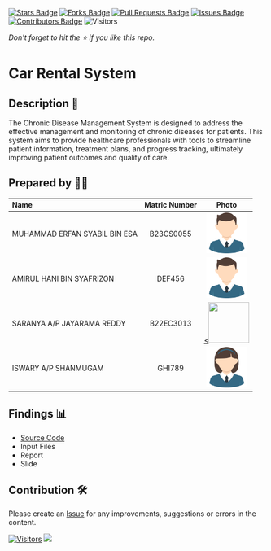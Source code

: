 [![Stars Badge](https://img.shields.io/github/stars/jjn7702/SECJ2154-OOP)](https://github.com/jjn7702/SECJ2154-OOP/Submission/Sample/stargazers)
[![Forks Badge](https://img.shields.io/github/forks/jjn7702/SECJ2154-OOP)](https://github.com/jjn7702/SECJ2154-OOP/Submission/Sample/network/members)
[![Pull Requests Badge](https://img.shields.io/github/issues-pr/jjn7702/SECJ2154-OOP)](https://github.com/jjn7702/SECJ2154-OOP/Submission/Sample/pulls)
[![Issues Badge](https://img.shields.io/github/issues/jjn7702/SECJ2154-OOP)](https://github.com/jjn7702/SECJ2154-OOP/Submission/Sample/issues)
[![Contributors Badge](https://img.shields.io/github/contributors/jjn7702/SECJ2154-OOP?color=2b9348)](https://github.com/jjn7702/SECJ2154-OOP/Submission/Sample/graphs/contributors)
![Visitors](https://api.visitorbadge.io/api/visitors?path=https%3A%2F%2Fgithub.com%2Fjjn7702%2FSECJ2154-OOP%2FSubmission%2FSample&labelColor=%23d9e3f0&countColor=%23697689&style=flat)

_Don't forget to hit the :star: if you like this repo._

# Car Rental System

## Description 📝

The Chronic Disease Management System is designed to address the effective management and monitoring of chronic diseases for patients. This system aims to provide healthcare professionals with tools to streamline patient information, treatment plans, and progress tracking, ultimately improving patient outcomes and quality of care.

## Prepared by 🧑‍💻

| Name             | Matric Number | Photo                                                         |
| :---------------- | :-------------: | :------------------------------------------------------------: |
| MUHAMMAD ERFAN SYABIL BIN ESA   | B23CS0055        | <a href="https://www.freepik.com/icon/graduated_4537051" title="Icon by Trazobanana"><img src="../sample/images/boy_4537038.png" width=80px, height=80px>     |
| AMIRUL HANI BIN SYAFRIZON       | DEF456        | <a href="https://www.freepik.com/icon/graduated_4537051" title="Icon by Trazobanana"><img src="../sample/images/boy_4537038.png" width=80px, height=80px>         |
| SARANYA A/P JAYARAMA REDDY       | B22EC3013        | <a href="https://www.freepik.com/icon/graduated_4537051" title="Icon by Trazobanana"><<img src="Document/SEMESTER 2/OOP NOTES/PROJECT/Saranya.jpg" width=80px, height=80px>         |
| ISWARY A/P SHANMUGAM       | GHI789        | <a href="https://www.freepik.com/icon/graduated_4537051" title="Icon by Trazobanana"><img src="../sample/images/girl_4537097.png" width=80px, height=80px>         |


## Findings 📊

- [Source Code](../sample/source_code/PatientSystem.java)
- Input Files
- Report
- Slide

## Contribution 🛠️
Please create an [Issue](https://github.com/jjn7702/SECJ2154-OOP/issues) for any improvements, suggestions or errors in the content.

[![Visitors](https://api.visitorbadge.io/api/visitors?path=https%3A%2F%2Fgithub.com%2Fjjn7702&labelColor=%23697689&countColor=%23555555&style=plastic)](https://visitorbadge.io/status?path=https%3A%2F%2Fgithub.com%2Fjjn7702)
![](https://hit.yhype.me/github/profile?user_id=81284918)


